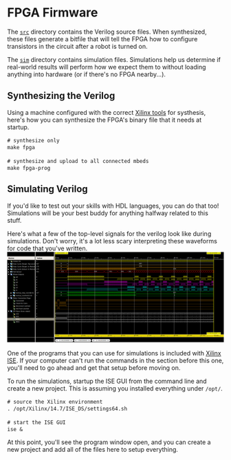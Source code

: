# FPGA Firmware

The [`src`](./src) directory contains the Verilog source files. When synthesized, these files generate a bitfile that will tell the FPGA how to configure transistors in the circuit after a robot is turned on.

The [`sim`](./sim) directory contains simulation files. Simulations help us determine if real-world results will perform how we expect them to without loading anything into hardware (or if there's no FPGA nearby...).


## Synthesizing the Verilog

Using a machine configured with the correct [Xilinx tools](http://www.xilinx.com/support/download/index.html/content/xilinx/en/downloadNav/design-tools.html) for systhesis, here's how you can synthesize the FPGA's binary file that it needs at startup.

```shell
# synthesize only
make fpga

# synthesize and upload to all connected mbeds
make fpga-prog
```

## Simulating Verilog

If you'd like to test out your skills with HDL languages, you can do that too! Simulations will be your best buddy for anything halfway related to this stuff.

Here's what a few of the top-level signals for the verilog look like during simulations. Don't worry, it's a lot less scary interpreting these waveforms for code that you've written.
![6 Step PWM Scheme Simulation](./6-step-pwm.png)

One of the programs that you can use for simulations is included with [Xilinx ISE](http://www.xilinx.com/support/download/index.html/content/xilinx/en/downloadNav/design-tools.html). If your computer can't run the commands in the section before this one, you'll need to go ahead and get that setup before moving on.

To run the simulations, startup the ISE GUI from the command line and create a new project. This is assuming you installed everything under `/opt/`.

```shell
# source the Xilinx environment
. /opt/Xilinx/14.7/ISE_DS/settings64.sh

# start the ISE GUI
ise &
```

At this point, you'll see the program window open, and you can create a new project and add all of the files here to setup everything.
